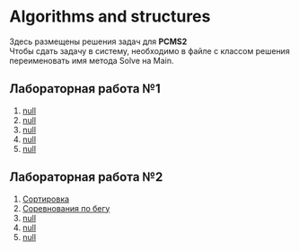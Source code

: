 # Algorithms and structures
<p>
Здесь размещены решения задач для <b>PCMS2</b> <br>
Чтобы сдать задачу в систему, необходимо в файле с классом решения переименовать имя метода Solve на Main.
</p>

## Лабораторная работа №1

1. [null]()
2. [null]()
3. [null]()
4. [null]()
5. [null]()

## Лабораторная работа №2

1. [Сортировка](https://github.com/s4xack/AlgorithmsAndStructures/blob/master/AlgorithmsAndStructures/SortingAlgorithms/MergeSort.cs)
2. [Соревнования по бегу](https://github.com/s4xack/AlgorithmsAndStructures/blob/master/AlgorithmsAndStructures/SortingAlgorithms/SortForRunners.cs)
3. [null]()
4. [null]()
5. [null]()
